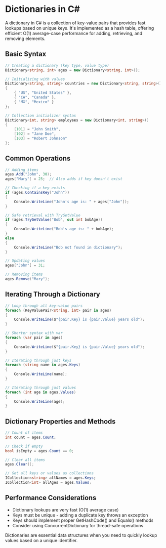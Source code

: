 # Dictionaries in C#

A dictionary in C# is a collection of key-value pairs that provides fast lookups based on unique keys. It's implemented as a hash table, offering efficient O(1) average-case performance for adding, retrieving, and removing elements.

## Basic Syntax

```csharp
// Creating a dictionary (key type, value type)
Dictionary<string, int> ages = new Dictionary<string, int>();

// Initializing with values
Dictionary<string, string> countries = new Dictionary<string, string>()
{
    { "US", "United States" },
    { "CA", "Canada" },
    { "MX", "Mexico" }
};

// Collection initializer syntax
Dictionary<int, string> employees = new Dictionary<int, string>()
{
    [101] = "John Smith",
    [102] = "Jane Doe",
    [103] = "Robert Johnson"
};
```

## Common Operations

```csharp
// Adding items
ages.Add("John", 30);
ages["Mary"] = 25;  // Also adds if key doesn't exist

// Checking if a key exists
if (ages.ContainsKey("John"))
{
    Console.WriteLine("John's age is: " + ages["John"]);
}

// Safe retrieval with TryGetValue
if (ages.TryGetValue("Bob", out int bobAge))
{
    Console.WriteLine("Bob's age is: " + bobAge);
}
else
{
    Console.WriteLine("Bob not found in dictionary");
}

// Updating values
ages["John"] = 31;

// Removing items
ages.Remove("Mary");
```

## Iterating Through a Dictionary

```csharp
// Loop through all key-value pairs
foreach (KeyValuePair<string, int> pair in ages)
{
    Console.WriteLine($"{pair.Key} is {pair.Value} years old");
}

// Shorter syntax with var
foreach (var pair in ages)
{
    Console.WriteLine($"{pair.Key} is {pair.Value} years old");
}

// Iterating through just keys
foreach (string name in ages.Keys)
{
    Console.WriteLine(name);
}

// Iterating through just values
foreach (int age in ages.Values)
{
    Console.WriteLine(age);
}
```

## Dictionary Properties and Methods

```csharp
// Count of items
int count = ages.Count;

// Check if empty
bool isEmpty = ages.Count == 0;

// Clear all items
ages.Clear();

// Get all keys or values as collections
ICollection<string> allNames = ages.Keys;
ICollection<int> allAges = ages.Values;
```

## Performance Considerations

- Dictionary lookups are very fast (O(1) average case)
- Keys must be unique - adding a duplicate key throws an exception
- Keys should implement proper GetHashCode() and Equals() methods
- Consider using ConcurrentDictionary for thread-safe operations

Dictionaries are essential data structures when you need to quickly lookup values based on a unique identifier.